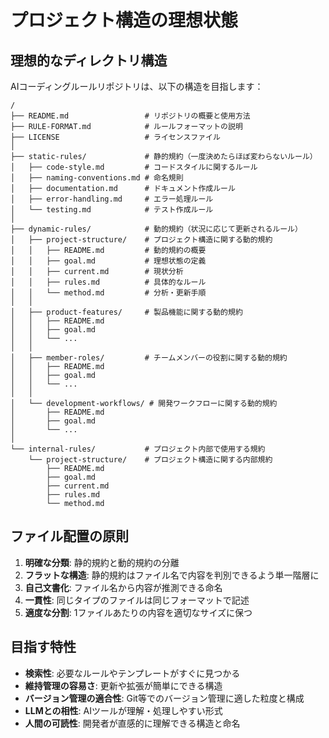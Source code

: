 # プロジェクト構造の理想状態

## 理想的なディレクトリ構造

AIコーディングルールリポジトリは、以下の構造を目指します：

```
/
├── README.md                 # リポジトリの概要と使用方法
├── RULE-FORMAT.md            # ルールフォーマットの説明
├── LICENSE                   # ライセンスファイル
│
├── static-rules/             # 静的規約（一度決めたらほぼ変わらないルール）
│   ├── code-style.md         # コードスタイルに関するルール
│   ├── naming-conventions.md # 命名規則
│   ├── documentation.md      # ドキュメント作成ルール
│   ├── error-handling.md     # エラー処理ルール
│   └── testing.md            # テスト作成ルール
│
├── dynamic-rules/            # 動的規約（状況に応じて更新されるルール）
│   ├── project-structure/    # プロジェクト構造に関する動的規約
│   │   ├── README.md         # 動的規約の概要
│   │   ├── goal.md           # 理想状態の定義
│   │   ├── current.md        # 現状分析
│   │   ├── rules.md          # 具体的なルール
│   │   └── method.md         # 分析・更新手順
│   │
│   ├── product-features/     # 製品機能に関する動的規約
│   │   ├── README.md
│   │   ├── goal.md
│   │   └── ...
│   │
│   ├── member-roles/         # チームメンバーの役割に関する動的規約
│   │   ├── README.md
│   │   ├── goal.md
│   │   └── ...
│   │
│   └── development-workflows/ # 開発ワークフローに関する動的規約
│       ├── README.md
│       ├── goal.md
│       └── ...
│
└── internal-rules/           # プロジェクト内部で使用する規約
    └── project-structure/    # プロジェクト構造に関する内部規約
        ├── README.md
        ├── goal.md
        ├── current.md
        ├── rules.md
        └── method.md
```

## ファイル配置の原則

1. **明確な分類**: 静的規約と動的規約の分離
2. **フラットな構造**: 静的規約はファイル名で内容を判別できるよう単一階層に
3. **自己文書化**: ファイル名から内容が推測できる命名
4. **一貫性**: 同じタイプのファイルは同じフォーマットで記述
5. **適度な分割**: 1ファイルあたりの内容を適切なサイズに保つ

## 目指す特性

- **検索性**: 必要なルールやテンプレートがすぐに見つかる
- **維持管理の容易さ**: 更新や拡張が簡単にできる構造
- **バージョン管理の適合性**: Git等でのバージョン管理に適した粒度と構成
- **LLMとの相性**: AIツールが理解・処理しやすい形式
- **人間の可読性**: 開発者が直感的に理解できる構造と命名